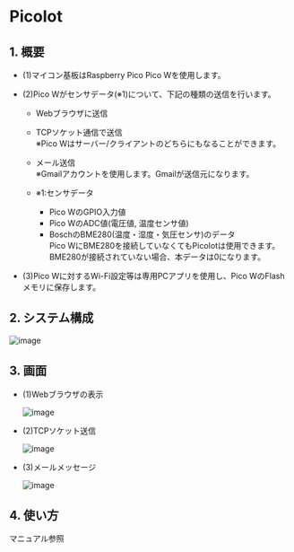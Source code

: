 # PicoIot
## 1. 概要
- (1)マイコン基板はRaspberry Pico Pico Wを使用します。  
- (2)Pico Wがセンサデータ(※1)について、下記の種類の送信を行います。  
    - Webブラウザに送信  
    - TCPソケット通信で送信  
      ※Pico Wはサーバー/クライアントのどちらにもなることができます。  
    - メール送信  
      ※Gmailアカウントを使用します。Gmailが送信元になります。  
  
    - ※1:センサデータ
      - Pico WのGPIO入力値  
      - Pico WのADC値(電圧値, 温度センサ値)  
      - BoschのBME280(温度・湿度・気圧センサ)のデータ  
        Pico WにBME280を接続していなくてもPicoIotは使用できます。  
        BME280が接続されていない場合、本データは0になります。
   
- (3)Pico Wに対するWi-Fi設定等は専用PCアプリを使用し、Pico WのFlashメモリに保存します。

## 2. システム構成  
![image](https://github.com/user-attachments/assets/26c433b5-2338-4aa4-8bb6-460408e898f0)  
  
## 3. 画面  
- (1)Webブラウザの表示

     ![image](https://github.com/user-attachments/assets/71e27e84-6caf-4cd0-81f6-465259255e8c)
  
- (2)TCPソケット送信
  
     ![image](https://github.com/user-attachments/assets/1559c24e-8774-4bae-8a01-713edf9ea340)

- (3)メールメッセージ
  
     ![image](https://github.com/user-attachments/assets/aea04a1b-ad59-40a5-b4d6-c8a71dbab6e4)  
  
## 4. 使い方  
マニュアル参照




